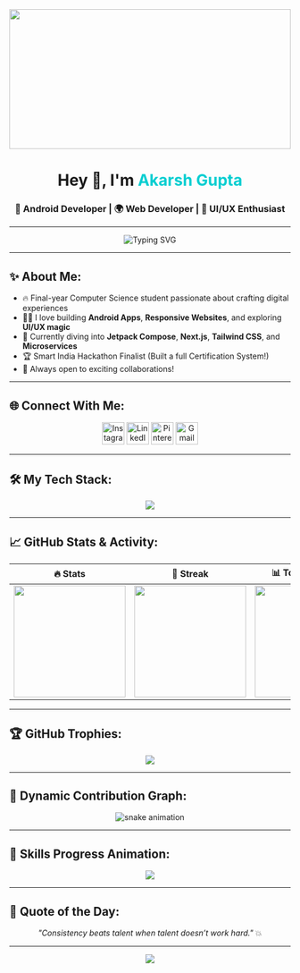 <!-- Top Header Banner (Custom GIF Background) -->
<img src="https://i.pinimg.com/originals/99/63/64/996364ce3b62c8a47b2377023b731e2d.gif" width="100%" height="250px" style="object-fit:cover;" />

<h1 align="center">Hey 👋, I'm <span style="color:#00CED1;">Akarsh Gupta</span></h1>
<h3 align="center">🚀 Android Developer | 🌍 Web Developer | 🎨 UI/UX Enthusiast</h3>

---

<p align="center">
  <img src="https://readme-typing-svg.demolab.com?font=Fira+Code&size=24&pause=1000&center=true&vCenter=true&width=435&lines=Tech+Explorer+%F0%9F%9A%80;Passionate+about+Android+%26+Web+Dev;Always+learning+new+things+%F0%9F%93%9A;Turning+ideas+into+reality+%F0%9F%92%AA" alt="Typing SVG" />
</p>

---

## ✨ About Me:
- 🔥 Final-year Computer Science student passionate about crafting digital experiences
- 👨‍💻 I love building **Android Apps**, **Responsive Websites**, and exploring **UI/UX magic**
- 🌱 Currently diving into **Jetpack Compose**, **Next.js**, **Tailwind CSS**, and **Microservices**
- 🏆 Smart India Hackathon Finalist (Built a full Certification System!)
- 🎯 Always open to exciting collaborations!

---

## 🌐 Connect With Me:
<p align="center">
<a href="https://instagram.com/akarshgupta.004" target="_blank"><img src="https://skillicons.dev/icons?i=instagram" height="40" alt="Instagram" /></a>
<a href="https://linkedin.com/in/Akarsh Gupta" target="_blank"><img src="https://skillicons.dev/icons?i=linkedin" height="40" alt="LinkedIn" /></a>
<a href="https://pinterest.com/akarshgupta077" target="_blank"><img src="https://skillicons.dev/icons?i=pinterest" height="40" alt="Pinterest" /></a>
<a href="mailto:akarshgupata077@gmail.com" target="_blank"><img src="https://skillicons.dev/icons?i=gmail" height="40" alt="Gmail" /></a>
</p>

---

## 🛠️ My Tech Stack:
<p align="center">
<img src="https://skillicons.dev/icons?i=java,kotlin,androidstudio,html,css,js,react,python,c,cpp,nodejs,mysql,mongodb,sqlite,aws,gcp,azure,figma,photoshop,canva" />
</p>

---

## 📈 GitHub Stats & Activity:
<div align="center">

| 🔥 Stats | 🚀 Streak | 📊 Top Languages |
| :---: | :---: | :---: |
| <img src="https://github-readme-stats.vercel.app/api?username=AkarshGupta4&theme=merko&show_icons=true&hide_border=false&count_private=true" height="200px"/> | <img src="https://github-readme-streak-stats.herokuapp.com/?user=AkarshGupta4&theme=merko&hide_border=false" height="200px"/> | <img src="https://github-readme-stats.vercel.app/api/top-langs/?username=AkarshGupta4&theme=merko&layout=compact&hide_border=false" height="200px"/> |

</div>

---

## 🏆 GitHub Trophies:
<p align="center">
<img src="https://github-profile-trophy.vercel.app/?username=AkarshGupta4&theme=discord&no-frame=true&margin-w=15" />
</p>

---

## 🐍 Dynamic Contribution Graph:
<p align="center">
  <img src="https://raw.githubusercontent.com/AkarshGupta4/AkarshGupta4/output/github-contribution-grid-snake.svg" alt="snake animation" />
</p>

---

## 🚀 Skills Progress Animation:
<p align="center">
  <img src="https://github-readme-activity-graph.cyclic.app/graph?username=AkarshGupta4&theme=react-dark&hide_border=false&area=true" />
</p>

---

## 💬 Quote of the Day:
<p align="center"><i>"Consistency beats talent when talent doesn’t work hard."</i> 💥</p>

---

<p align="center">
  <img src="https://visitcount.itsvg.in/api?id=AkarshGupta4&label=Profile%20Views&color=12&icon=2" />
</p>

<!-- Made with ❤️ by Akarsh Gupta -->
